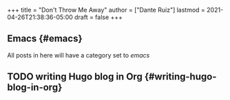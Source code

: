 +++
title = "Don't Throw Me Away"
author = ["Dante Ruiz"]
lastmod = 2021-04-26T21:38:36-05:00
draft = false
+++

## Emacs {#emacs}

All posts in here will have a category set to _emacs_


## <span class="org-todo todo TODO">TODO</span> writing Hugo blog in Org {#writing-hugo-blog-in-org}